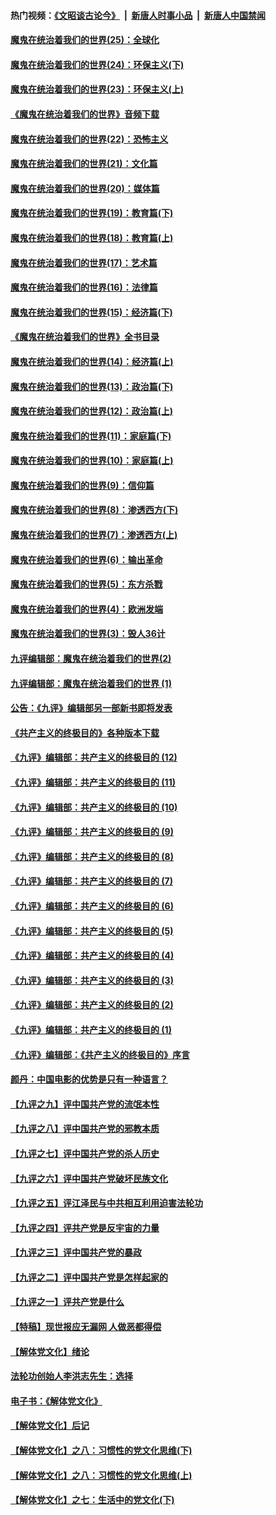 #### 热门视频：[《文昭谈古论今》](https://github.com/gfw-breaker/wenzhao/blob/master/README.md?t=10241534) &nbsp;|&nbsp; [新唐人时事小品](https://github.com/gfw-breaker/ntdtv-comedy/blob/master/README.md?t=10241534) &nbsp;|&nbsp; [新唐人中国禁闻](https://github.com/gfw-breaker/ntdtv-news/blob/master/README.md?t=10241534)

#### [魔鬼在统治着我们的世界(25)：全球化](../pages/nsc422/n10788205.md?t=10241534) 

#### [魔鬼在统治着我们的世界(24)：环保主义(下)](../pages/nsc422/n10695307.md?t=10241534) 

#### [魔鬼在统治着我们的世界(23)：环保主义(上)](../pages/nsc422/n10688613.md?t=10241534) 

#### [《魔鬼在统治着我们的世界》音频下载](../pages/nsc422/n10635553.md?t=10241534) 

#### [魔鬼在统治着我们的世界(22)：恐怖主义](../pages/nsc422/n10614727.md?t=10241534) 

#### [魔鬼在统治着我们的世界(21)：文化篇](../pages/nsc422/n10597706.md?t=10241534) 

#### [魔鬼在统治着我们的世界(20)：媒体篇](../pages/nsc422/n10586579.md?t=10241534) 

#### [魔鬼在统治着我们的世界(19)：教育篇(下)](../pages/nsc422/n10564808.md?t=10241534) 

#### [魔鬼在统治着我们的世界(18)：教育篇(上)](../pages/nsc422/n10526970.md?t=10241534) 

#### [魔鬼在统治着我们的世界(17)：艺术篇](../pages/nsc422/n10499093.md?t=10241534) 

#### [魔鬼在统治着我们的世界(16)：法律篇](../pages/nsc422/n10485969.md?t=10241534) 

#### [魔鬼在统治着我们的世界(15)：经济篇(下)](../pages/nsc422/n10469975.md?t=10241534) 

#### [《魔鬼在统治着我们的世界》全书目录](../pages/nsc422/n10464261.md?t=10241534) 

#### [魔鬼在统治着我们的世界(14)：经济篇(上)](../pages/nsc422/n10457370.md?t=10241534) 

#### [魔鬼在统治着我们的世界(13)：政治篇(下)](../pages/nsc422/n10448270.md?t=10241534) 

#### [魔鬼在统治着我们的世界(12)：政治篇(上)](../pages/nsc422/n10444576.md?t=10241534) 

#### [魔鬼在统治着我们的世界(11)：家庭篇(下)](../pages/nsc422/n10440961.md?t=10241534) 

#### [魔鬼在统治着我们的世界(10)：家庭篇(上)](../pages/nsc422/n10435448.md?t=10241534) 

#### [魔鬼在统治着我们的世界(9)：信仰篇](../pages/nsc422/n10432159.md?t=10241534) 

#### [魔鬼在统治着我们的世界(8)：渗透西方(下)](../pages/nsc422/n10429603.md?t=10241534) 

#### [魔鬼在统治着我们的世界(7)：渗透西方(上)](../pages/nsc422/n10426013.md?t=10241534) 

#### [魔鬼在统治着我们的世界(6)：输出革命](../pages/nsc422/n10421536.md?t=10241534) 

#### [魔鬼在统治着我们的世界(5)：东方杀戮](../pages/nsc422/n10417707.md?t=10241534) 

#### [魔鬼在统治着我们的世界(4)：欧洲发端](../pages/nsc422/n10414890.md?t=10241534) 

#### [魔鬼在统治着我们的世界(3)：毁人36计](../pages/nsc422/n10411583.md?t=10241534) 

#### [九评编辑部：魔鬼在统治着我们的世界(2)](../pages/nsc422/n10410036.md?t=10241534) 

#### [九评编辑部：魔鬼在统治着我们的世界 (1)](../pages/nsc422/n10406825.md?t=10241534) 

#### [公告：《九评》编辑部另一部新书即将发表](../pages/nsc422/n10405104.md?t=10241534) 

#### [《共产主义的终极目的》各种版本下载](../pages/nsc422/n10022138.md?t=10241534) 

#### [《九评》编辑部：共产主义的终极目的 (12)](../pages/nsc422/n9933272.md?t=10241534) 

#### [《九评》编辑部：共产主义的终极目的 (11)](../pages/nsc422/n9924973.md?t=10241534) 

#### [《九评》编辑部：共产主义的终极目的 (10)](../pages/nsc422/n9920883.md?t=10241534) 

#### [《九评》编辑部：共产主义的终极目的 (9)](../pages/nsc422/n9916363.md?t=10241534) 

#### [《九评》编辑部：共产主义的终极目的 (8)](../pages/nsc422/n9912488.md?t=10241534) 

#### [《九评》编辑部：共产主义的终极目的 (7)](../pages/nsc422/n9901176.md?t=10241534) 

#### [《九评》编辑部：共产主义的终极目的 (6)](../pages/nsc422/n9899359.md?t=10241534) 

#### [《九评》编辑部：共产主义的终极目的 (5)](../pages/nsc422/n9893174.md?t=10241534) 

#### [《九评》编辑部：共产主义的终极目的 (4)](../pages/nsc422/n9891246.md?t=10241534) 

#### [《九评》编辑部：共产主义的终极目的 (3)](../pages/nsc422/n9879879.md?t=10241534) 

#### [《九评》编辑部：共产主义的终极目的 (2)](../pages/nsc422/n9876205.md?t=10241534) 

#### [《九评》编辑部：共产主义的终极目的 (1)](../pages/nsc422/n9865857.md?t=10241534) 

#### [《九评》编辑部：《共产主义的终极目的》序言](../pages/nsc422/n9862666.md?t=10241534) 

#### [颜丹：中国电影的优势是只有一种语言？](../pages/nsc422/n9583062.md?t=10241534) 

#### [【九评之九】评中国共产党的流氓本性](../pages/nsc422/n737542.md?t=10241534) 

#### [【九评之八】评中国共产党的邪教本质](../pages/nsc422/n735942.md?t=10241534) 

#### [【九评之七】评中国共产党的杀人历史](../pages/nsc422/n733806.md?t=10241534) 

#### [【九评之六】评中国共产党破坏民族文化](../pages/nsc422/n731667.md?t=10241534) 

#### [【九评之五】评江泽民与中共相互利用迫害法轮功](../pages/nsc422/n730058.md?t=10241534) 

#### [【九评之四】评共产党是反宇宙的力量](../pages/nsc422/n727814.md?t=10241534) 

#### [【九评之三】评中国共产党的暴政](../pages/nsc422/n725597.md?t=10241534) 

#### [【九评之二】评中国共产党是怎样起家的](../pages/nsc422/n723946.md?t=10241534) 

#### [【九评之一】评共产党是什么](../pages/nsc422/n722529.md?t=10241534) 

#### [【特稿】现世报应无漏网 人做恶都得偿](../pages/nsc422/n4215167.md?t=10241534) 

#### [【解体党文化】绪论](../pages/nsc422/n1449356.md?t=10241534) 

#### [法轮功创始人李洪志先生：选择](../pages/nsc422/n3580738.md?t=10241534) 

#### [电子书：《解体党文化》](../pages/nsc422/n1573484.md?t=10241534) 

#### [【解体党文化】后记](../pages/nsc422/n1531999.md?t=10241534) 

#### [【解体党文化】之八：习惯性的党文化思维(下)](../pages/nsc422/n1526477.md?t=10241534) 

#### [【解体党文化】之八：习惯性的党文化思维(上)](../pages/nsc422/n1520631.md?t=10241534) 

#### [【解体党文化】之七：生活中的党文化(下)](../pages/nsc422/n1513446.md?t=10241534) 

